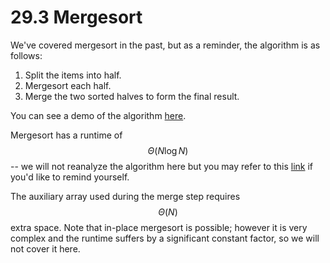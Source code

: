 # 29.3 Mergesort

We've covered mergesort in the past, but as a reminder, the algorithm is as follows:

1. Split the items into half.
2. Mergesort each half.
3. Merge the two sorted halves to form the final result.

You can see a demo of the algorithm [here](https://docs.google.com/presentation/d/1h-gS13kKWSKd_5gt2FPXLYigFY4jf5rBkNFl3qZzRRw/edit#slide=id.g463de7561_042).&#x20;

Mergesort has a runtime of $$\Theta(N \log N)$$-- we will not reanalyze the algorithm here but you may refer to this [link](https://docs.google.com/presentation/u/1/d/1_LhI5V5JlcRHYU55_SF7ZHxPemBr9OVlNzj7ScYdg64/edit#slide=id.g84271d11b_2_77) if you'd like to remind yourself.

The auxiliary array used during the merge step requires $$\Theta(N)$$ extra space. Note that in-place mergesort is possible; however it is very complex and the runtime suffers by a significant constant factor, so we will not cover it here.
